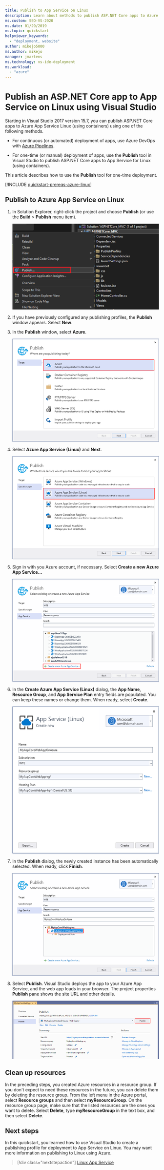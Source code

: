 ```yaml
---
title: Publish to App Service on Linux
description: Learn about methods to publish ASP.NET Core apps to Azure App Service Linux using containers, including continuous and one-time options.
ms.custom: SEO-VS-2020
ms.date: 01/29/2019
ms.topic: quickstart
helpviewer_keywords:
  - "deployment, website"
author: mikejo5000
ms.author: mikejo
manager: jmartens
ms.technology: vs-ide-deployment
ms.workload:
  - "azure"
---
```

# Publish an ASP.NET Core app to App Service on Linux using Visual Studio

Starting in Visual Studio 2017 version 15.7, you can publish ASP.NET Core apps to Azure App Service Linux (using containers) using one of the following methods.

* For continuous (or automated) deployment of apps, use Azure DevOps with [Azure Pipelines](/azure/devops/pipelines/get-started-yaml?view=azdevops&preserve-view=true).

* For one-time (or manual) deployment of apps, use the **Publish** tool in Visual Studio to publish ASP.NET Core apps to App Service for Linux (using containers).

This article describes how to use the **Publish** tool for one-time deployment.

[!INCLUDE [quickstart-prereqs-azure-linux](includes/quickstart-prereqs-azure-linux.md)]

## Publish to Azure App Service on Linux

1. In Solution Explorer, right-click the project and choose **Publish** (or use the **Build** > **Publish** menu item).

    ![The Publish command on the project context menu in Solution Explorer](../deployment/media/quickstart-publish.png "Choose Publish")

1. If you have previously configured any publishing profiles, the **Publish** window appears. Select **New**.

1. In the **Publish** window, select **Azure**.

    ![Choose publish target](../deployment/media/quickstart-publish-azure-new.png)

1. Select **Azure App Service (Linux)** and **Next**.

    ![Choose Azure App Service on Linux](../deployment/media/quickstart-publish-linux-select-azure-service.png)

1. Sign in with you Azure account, if necessary. Select **Create a new Azure App Service...**

    ![Link to create new instance of Azure App Service](../deployment/media/quickstart-publish-linux-create-new-link.png)

1. In the **Create Azure App Service (Linux)** dialog, the **App Name**, **Resource Group**, and **App Service Plan** entry fields are populated. You can keep these names or change them. When ready, select **Create**.

    ![Screenshot of the Create Azure App Service (Linux) dialog with the Name, Subscription, Resource Group, and Hosting Plan fields populated.](../deployment/media/quickstart-publish-linux-create-new-dialog.png)

1. In the **Publish** dialog, the newly created instance has been automatically selected. When ready, click **Finish**.

    ![Screenshot of the Publish dialog with the newly created MyASpCoreWebAppOnAzure service selected as the App Service for publishing.](../deployment/media/quickstart-publish-linux-select-instance.png)

1. Select **Publish**. Visual Studio deploys the app to your Azure App Service, and the web app loads in your browser. The project properties **Publish** pane shows the site URL and other details.

    ![Publish property pane showing a profile summary](../deployment/media/quickstart-publish-linux-summary-page.png)

## Clean up resources

In the preceding steps, you created Azure resources in a resource group. If you don't expect to need these resources in the future, you can delete them by deleting the resource group.
From the left menu in the Azure portal, select **Resource groups** and then select **myResourceGroup**.
On the resource group page, make sure that the listed resources are the ones you want to delete.
Select **Delete**, type **myResourceGroup** in the text box, and then select **Delete**.

## Next steps

In this quickstart, you learned how to use Visual Studio to create a publishing profile for deployment to App Service on Linux. You may want more information on publishing to Linux using Azure.

> [!div class="nextstepaction"]
> [Linux App Service](/azure/app-service/containers/app-service-linux-intro)